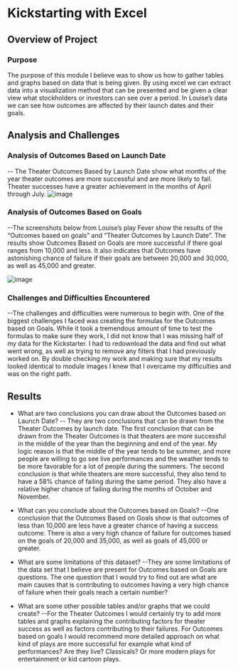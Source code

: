 # Kickstarting with Excel

## Overview of Project

### Purpose
The purpose of this module I believe was to show us how to gather tables and graphs based on data that is being given. By using excel we can extract data into a visualization method that can be presented and be given a clear view what stockholders or investors can see over a period. In Louise’s data we can see how outcomes are affected by their launch dates and their goals. 

## Analysis and Challenges

### Analysis of Outcomes Based on Launch Date

-- The Theater Outcomes Based by Launch Date show what months of the year theater outcomes are more successful and are more likely to fail. Theater successes have a greater achievement in the months of April through July. 
![image](https://user-images.githubusercontent.com/91576834/138573812-8d409d7f-6f58-48f4-a314-286725c24033.png)


### Analysis of Outcomes Based on Goals

--The screenshots below from Louise’s play Fever show the results of the “Outcomes based on goals” and “Theater Outcomes by Launch Date”. The results show Outcomes Based on Goals are more successful if there goal ranges from 10,000 and less. It also indicates that Outcomes have astonishing chance of failure if their goals are between 20,000 and 30,000, as well as 45,000 and greater.

![image](https://user-images.githubusercontent.com/91576834/138573815-5c2d3b26-e8a0-4ba1-b0b9-2e9d1483e93f.png) 

### Challenges and Difficulties Encountered  

--The challenges and difficulties were numerous to begin with. One of the biggest challenges I faced was creating the formulas for the Outcomes based on Goals. While it took a tremendous amount of time to test the formulas to make sure they work, I did not know that I was missing half of my data for the Kickstarter. I had to redownload the data and find out what went wrong, as well as trying to remove any filters that I had previously worked on.  By double checking my work and making sure that my results looked identical to module images I knew that I overcame my difficulties and was on the right path.

## Results

- What are two conclusions you can draw about the Outcomes based on Launch Date?
-- They are two conclusions that can be drawn from the Theater Outcomes by launch date. The first conclusion that can be drawn from the Theater Outcomes is that theaters are more successful in the middle of the year than the beginning and end of the year. My logic reason is that the middle of the year tends to be summer, and more people are willing to go see live performances and the weather tends to be more favorable for a lot of people during the summers. The second conclusion is that while theaters are more successful, they also tend to have a 58% chance of failing during the same period. They also have a relative higher chance of failing during the months of October and November.

- What can you conclude about the Outcomes based on Goals?
--One conclusion that the Outcomes Based on Goals show is that outcomes of less than 10,000 are less have a greater chance of having 	a success outcome. There is also a very high chance of failure for outcomes based on the goals of 20,000 and 35,000, as well as goals of 45,000 or greater. 

- What are some limitations of this dataset?
--They are some limitations of the data set that I believe are present for Outcomes based on Goals are questions. The one question that I would try to find out are what are main causes that is contributing to outcomes having a very high chance of failure when their goals reach a certain number? 

- What are some other possible tables and/or graphs that we could create?
--For the Theater Outcomes I would certainly try to add more tables and graphs explaining the contributing factors for theater success as well as factors contributing to their failures. For Outcomes based on goals I would recommend more detailed approach on what kind of plays are more successful for example what kind of performances? Are they live? Classicals? Or more modern plays for entertainment or kid cartoon plays. 
